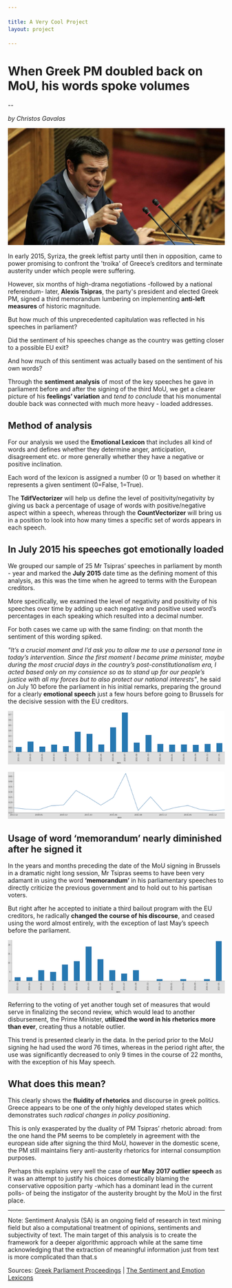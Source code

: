 ```yaml
---

title: A Very Cool Project
layout: project

---
```


# When Greek PM doubled back on MoU, his words spoke volumes
--

*by Christos Gavalas*

![](Tsipras-pic.png)

In early 2015, Syriza, the greek leftist party until then in opposition, came to power promising to confront the 'troika' of Greece’s creditors and terminate austerity under which people were suffering. 

However, six months of high-drama negotiations -followed by a national referendum- later, **Alexis Tsipras**, the party's president and elected Greek PM, signed a third memorandum lumbering on implementing **anti-left measures** of historic magnitude. 

But how much of this unprecedented capitulation was reflected in his speeches in parliament? 

Did the sentiment of his speeches change as the country was getting closer to a possible EU exit? 

And how much of this sentiment was actually based on the sentiment of his own words?   

Through the **sentiment analysis** of most of the key speeches he gave in parliament before and after the signing of the third MoU, we get a clearer picture of his **feelings’ variation** and *tend to conclude* that his monumental double back was connected with much more heavy - loaded addresses.   

## Method of analysis  

For our analysis we used the **Emotional Lexicon** that includes all kind of words and defines whether they determine anger, anticipation, disagreement etc. or more generally whether they have a negative or positive inclination. 

Each word of the lexicon is assigned a number (0 or 1) based on whether it represents a given sentiment (0=False, 1=True). 

The **TdifVectorizer** will help us define the level of positivity/negativity by giving us back a percentage of usage of words with positive/negative aspect within a speech, whereas through the **CountVectorizer** will bring us in a position to look into how many times a specific set of words appears in each speech.

## In July 2015 his speeches got emotionally loaded 

We grouped our sample of 25 Mr Tsipras’ speeches in parliament by month - year and marked the **July 2015** date time as the defining moment of this analysis, as this was the time when he agreed to terms with the European creditors. 

More specifically, we examined the level of negativity and positivity of his speeches over time by adding up each negative and positive used word’s percentages in each speaking which resulted into a decimal number. 

For both cases we came up with the same finding: on that month the sentiment of this wording spiked. 

*"It’s a crucial moment and I’d ask you to allow me to use a personal tone in today’s intervention. Since the first moment I became prime minister, maybe during the most crucial days in the country’s post-constitutionalism era, I acted based only on my consience so as to stand up for our people’s justice with all my forces but to also protect our national interests"*, he said on July 10 before the parliament in his initial remarks, preparing the ground for a clearly **emotional speech** just a few hours before going to Brussels for the decisive session with the EU creditors.   

![](positivity.png)

![](negativity.png)

## Usage of word ‘memorandum’ nearly diminished after he signed it 

In the years and months preceding the date of the MoU signing in Brussels in a dramatic night long session, Mr Tsipras seems to have been very adamant in using the word **‘memorandum’** in his parliamentary speeches to directly criticize the previous government and to hold out to his partisan voters. 

But right after he accepted to initiate a third bailout program with the EU creditors, he radically **changed the course of his discourse**, and ceased using the word almost entirely, with the exception of last May’s speech before the parliament. 

![](memorandum.png)

Referring to the voting of yet another tough set of measures that would serve in finalizing the second review, which would lead to another disbursement, the Prime Minister, **utilized the word in his rhetorics more than ever**, creating thus a notable outlier. 

This trend is presented clearly in the data. In the period prior to the MoU signing he had used the word 76 times, whereas in the period right after, the use was significantly decreased to only 9 times in the course of 22 months, with the exception of his May speech. 

## What does this mean? 

This clearly shows the **fluidity of rhetorics** and discourse in greek politics. Greece appears to be one of the only highly developed states which demonstrates such *radical changes in policy positioning*. 

This is only exasperated by the duality of PM Tsipras’ rhetoric abroad: from the one hand the PM seems to be completely in agreement with the european side after signing the third MoU, however in the domestic scene, the PM still maintains fiery anti-austerity rhetorics for internal consumption purposes. 

Perhaps this explains very well the case of **our May 2017 outlier speech** as it was an attempt to justify his choices domestically blaming the conservative opposition party -which has a dominant lead in the current polls- of being the instigator of the austerity brought by the MoU in the first place. 


-----------------

Note: Sentiment Analysis (SA) is an ongoing field of research in text mining field but also a computational treatment of opinions, sentiments and subjectivity of text. The main target of this analysis is to create the framework for a deeper algorithmic approach while at the same time acknowledging that the extraction of meaningful information just from text is more complicated than that.s

Sources: [Greek Parliament Proceedings](http://www.hellenicparliament.gr/) | [The Sentiment and Emotion Lexicons](http://sentiment.nrc.ca/lexicons/)

